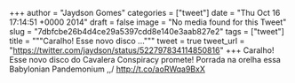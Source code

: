 
+++
author = "Jaydson Gomes"
categories = ["tweet"]
date = "Thu Oct 16 17:14:51 +0000 2014"
draft = false
image = "No media found for this Tweet"
slug = "7dbfcbe26b4d4ce29a5397cdd8e140e3aab827e2"
tags = ["tweet"]
title = """Caralho! Esse novo disco ..."""
tweet = true
tweet_url = "https://twitter.com/jaydson/status/522797834114850816"
+++
Caralho! Esse novo disco do Cavalera Conspiracy promete! Porrada na orelha essa Babylonian Pandemonium \,,/ http://t.co/aoRWqa9BxX
